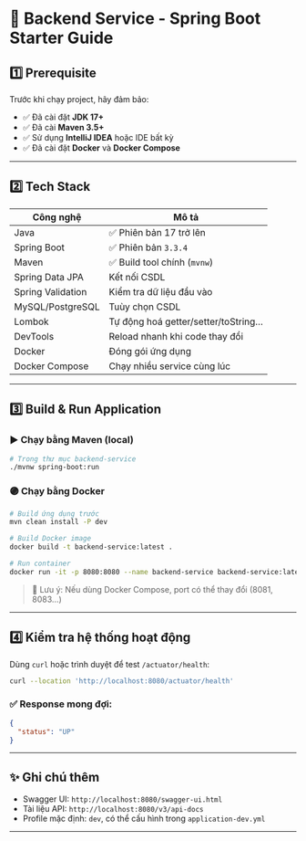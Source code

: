 # 🚀 Backend Service - Spring Boot Starter Guide

## 1️⃣ Prerequisite

Trước khi chạy project, hãy đảm bảo:

* ✅ Đã cài đặt **JDK 17+**
* ✅ Đã cài **Maven 3.5+**
* ✅ Sử dụng **IntelliJ IDEA** hoặc IDE bất kỳ
* ✅ Đã cài đặt **Docker** và **Docker Compose**

---

## 2️⃣ Tech Stack

| Công nghệ         | Mô tả                               |
| ----------------- | ----------------------------------- |
| Java              | ✅ Phiên bản 17 trở lên              |
| Spring Boot       | ✅ Phiên bản `3.3.4`                 |
| Maven             | ✅ Build tool chính (`mvnw`)         |
| Spring Data JPA   | Kết nối CSDL                        |
| Spring Validation | Kiểm tra dữ liệu đầu vào            |
| MySQL/PostgreSQL  | Tuùy chọn CSDL                      |
| Lombok            | Tự động hoá getter/setter/toString… |
| DevTools          | Reload nhanh khi code thay đổi      |
| Docker            | Đóng gói ứng dụng                   |
| Docker Compose    | Chạy nhiều service cùng lúc         |

---

## 3️⃣ Build & Run Application

### ▶️ Chạy bằng Maven (local)

```bash
# Trong thư mục backend-service
./mvnw spring-boot:run
```

### 🟣 Chạy bằng Docker

```bash
# Build ứng dụng trước
mvn clean install -P dev

# Build Docker image
docker build -t backend-service:latest .

# Run container
docker run -it -p 8080:8080 --name backend-service backend-service:latest
```

> 📌 Lưu ý: Nếu dùng Docker Compose, port có thể thay đổi (8081, 8083…)

---

## 4️⃣ Kiểm tra hệ thống hoạt động

Dùng `curl` hoặc trình duyệt để test `/actuator/health`:

```bash
curl --location 'http://localhost:8080/actuator/health'
```

### ✅ Response mong đợi:

```json
{
  "status": "UP"
}
```

---

## ✨ Ghi chú thêm

* Swagger UI: `http://localhost:8080/swagger-ui.html`
* Tài liệu API: `http://localhost:8080/v3/api-docs`
* Profile mặc định: `dev`, có thể cấu hình trong `application-dev.yml`

---
